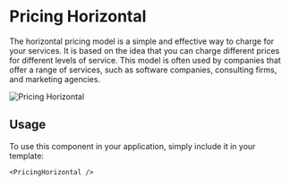 # Pricing Horizontal

The horizontal pricing model is a simple and effective way to charge for your services. It is based on the idea that you can charge different prices for different levels of service. This model is often used by companies that offer a range of services, such as software companies, consulting firms, and marketing agencies.

![Pricing Horizontal](/PricingHorizontal.png)

## Usage

To use this component in your application, simply include it in your template:

```
<PricingHorizontal />
```